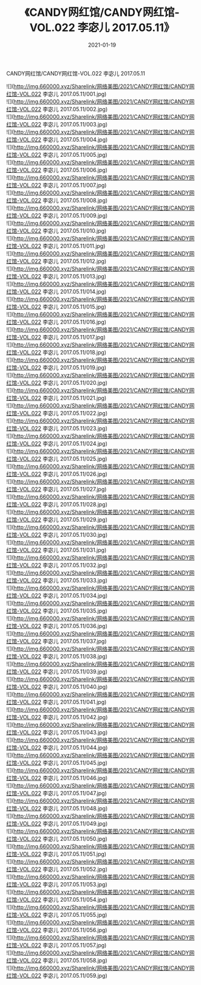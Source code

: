 ﻿---
layout: post
title:  《CANDY网红馆/CANDY网红馆-VOL.022 李宓儿 2017.05.11》
date:   2021-01-19
img: http://img.660000.xyz/Sharelink/网络美图/2021/CANDY网红馆/CANDY网红馆-VOL.022 李宓儿 2017.05.11/000.jpg
categories: [美女, 清纯, 唯美]
---

CANDY网红馆/CANDY网红馆-VOL.022 李宓儿 2017.05.11

 ![](http://img.660000.xyz/Sharelink/网络美图/2021/CANDY网红馆/CANDY网红馆-VOL.022 李宓儿 2017.05.11/001.jpg) <br>![](http://img.660000.xyz/Sharelink/网络美图/2021/CANDY网红馆/CANDY网红馆-VOL.022 李宓儿 2017.05.11/002.jpg) <br>![](http://img.660000.xyz/Sharelink/网络美图/2021/CANDY网红馆/CANDY网红馆-VOL.022 李宓儿 2017.05.11/003.jpg) <br>![](http://img.660000.xyz/Sharelink/网络美图/2021/CANDY网红馆/CANDY网红馆-VOL.022 李宓儿 2017.05.11/004.jpg) <br>![](http://img.660000.xyz/Sharelink/网络美图/2021/CANDY网红馆/CANDY网红馆-VOL.022 李宓儿 2017.05.11/005.jpg) <br>![](http://img.660000.xyz/Sharelink/网络美图/2021/CANDY网红馆/CANDY网红馆-VOL.022 李宓儿 2017.05.11/006.jpg) <br>![](http://img.660000.xyz/Sharelink/网络美图/2021/CANDY网红馆/CANDY网红馆-VOL.022 李宓儿 2017.05.11/007.jpg) <br>![](http://img.660000.xyz/Sharelink/网络美图/2021/CANDY网红馆/CANDY网红馆-VOL.022 李宓儿 2017.05.11/008.jpg) <br>![](http://img.660000.xyz/Sharelink/网络美图/2021/CANDY网红馆/CANDY网红馆-VOL.022 李宓儿 2017.05.11/009.jpg) <br>![](http://img.660000.xyz/Sharelink/网络美图/2021/CANDY网红馆/CANDY网红馆-VOL.022 李宓儿 2017.05.11/010.jpg) <br>![](http://img.660000.xyz/Sharelink/网络美图/2021/CANDY网红馆/CANDY网红馆-VOL.022 李宓儿 2017.05.11/011.jpg) <br>![](http://img.660000.xyz/Sharelink/网络美图/2021/CANDY网红馆/CANDY网红馆-VOL.022 李宓儿 2017.05.11/012.jpg) <br>![](http://img.660000.xyz/Sharelink/网络美图/2021/CANDY网红馆/CANDY网红馆-VOL.022 李宓儿 2017.05.11/013.jpg) <br>![](http://img.660000.xyz/Sharelink/网络美图/2021/CANDY网红馆/CANDY网红馆-VOL.022 李宓儿 2017.05.11/014.jpg) <br>![](http://img.660000.xyz/Sharelink/网络美图/2021/CANDY网红馆/CANDY网红馆-VOL.022 李宓儿 2017.05.11/015.jpg) <br>![](http://img.660000.xyz/Sharelink/网络美图/2021/CANDY网红馆/CANDY网红馆-VOL.022 李宓儿 2017.05.11/016.jpg) <br>![](http://img.660000.xyz/Sharelink/网络美图/2021/CANDY网红馆/CANDY网红馆-VOL.022 李宓儿 2017.05.11/017.jpg) <br>![](http://img.660000.xyz/Sharelink/网络美图/2021/CANDY网红馆/CANDY网红馆-VOL.022 李宓儿 2017.05.11/018.jpg) <br>![](http://img.660000.xyz/Sharelink/网络美图/2021/CANDY网红馆/CANDY网红馆-VOL.022 李宓儿 2017.05.11/019.jpg) <br>![](http://img.660000.xyz/Sharelink/网络美图/2021/CANDY网红馆/CANDY网红馆-VOL.022 李宓儿 2017.05.11/020.jpg) <br>![](http://img.660000.xyz/Sharelink/网络美图/2021/CANDY网红馆/CANDY网红馆-VOL.022 李宓儿 2017.05.11/021.jpg) <br>![](http://img.660000.xyz/Sharelink/网络美图/2021/CANDY网红馆/CANDY网红馆-VOL.022 李宓儿 2017.05.11/022.jpg) <br>![](http://img.660000.xyz/Sharelink/网络美图/2021/CANDY网红馆/CANDY网红馆-VOL.022 李宓儿 2017.05.11/023.jpg) <br>![](http://img.660000.xyz/Sharelink/网络美图/2021/CANDY网红馆/CANDY网红馆-VOL.022 李宓儿 2017.05.11/024.jpg) <br>![](http://img.660000.xyz/Sharelink/网络美图/2021/CANDY网红馆/CANDY网红馆-VOL.022 李宓儿 2017.05.11/025.jpg) <br>![](http://img.660000.xyz/Sharelink/网络美图/2021/CANDY网红馆/CANDY网红馆-VOL.022 李宓儿 2017.05.11/026.jpg) <br>![](http://img.660000.xyz/Sharelink/网络美图/2021/CANDY网红馆/CANDY网红馆-VOL.022 李宓儿 2017.05.11/027.jpg) <br>![](http://img.660000.xyz/Sharelink/网络美图/2021/CANDY网红馆/CANDY网红馆-VOL.022 李宓儿 2017.05.11/028.jpg) <br>![](http://img.660000.xyz/Sharelink/网络美图/2021/CANDY网红馆/CANDY网红馆-VOL.022 李宓儿 2017.05.11/029.jpg) <br>![](http://img.660000.xyz/Sharelink/网络美图/2021/CANDY网红馆/CANDY网红馆-VOL.022 李宓儿 2017.05.11/030.jpg) <br>![](http://img.660000.xyz/Sharelink/网络美图/2021/CANDY网红馆/CANDY网红馆-VOL.022 李宓儿 2017.05.11/031.jpg) <br>![](http://img.660000.xyz/Sharelink/网络美图/2021/CANDY网红馆/CANDY网红馆-VOL.022 李宓儿 2017.05.11/032.jpg) <br>![](http://img.660000.xyz/Sharelink/网络美图/2021/CANDY网红馆/CANDY网红馆-VOL.022 李宓儿 2017.05.11/033.jpg) <br>![](http://img.660000.xyz/Sharelink/网络美图/2021/CANDY网红馆/CANDY网红馆-VOL.022 李宓儿 2017.05.11/034.jpg) <br>![](http://img.660000.xyz/Sharelink/网络美图/2021/CANDY网红馆/CANDY网红馆-VOL.022 李宓儿 2017.05.11/035.jpg) <br>![](http://img.660000.xyz/Sharelink/网络美图/2021/CANDY网红馆/CANDY网红馆-VOL.022 李宓儿 2017.05.11/036.jpg) <br>![](http://img.660000.xyz/Sharelink/网络美图/2021/CANDY网红馆/CANDY网红馆-VOL.022 李宓儿 2017.05.11/037.jpg) <br>![](http://img.660000.xyz/Sharelink/网络美图/2021/CANDY网红馆/CANDY网红馆-VOL.022 李宓儿 2017.05.11/038.jpg) <br>![](http://img.660000.xyz/Sharelink/网络美图/2021/CANDY网红馆/CANDY网红馆-VOL.022 李宓儿 2017.05.11/039.jpg) <br>![](http://img.660000.xyz/Sharelink/网络美图/2021/CANDY网红馆/CANDY网红馆-VOL.022 李宓儿 2017.05.11/040.jpg) <br>![](http://img.660000.xyz/Sharelink/网络美图/2021/CANDY网红馆/CANDY网红馆-VOL.022 李宓儿 2017.05.11/041.jpg) <br>![](http://img.660000.xyz/Sharelink/网络美图/2021/CANDY网红馆/CANDY网红馆-VOL.022 李宓儿 2017.05.11/042.jpg) <br>![](http://img.660000.xyz/Sharelink/网络美图/2021/CANDY网红馆/CANDY网红馆-VOL.022 李宓儿 2017.05.11/043.jpg) <br>![](http://img.660000.xyz/Sharelink/网络美图/2021/CANDY网红馆/CANDY网红馆-VOL.022 李宓儿 2017.05.11/044.jpg) <br>![](http://img.660000.xyz/Sharelink/网络美图/2021/CANDY网红馆/CANDY网红馆-VOL.022 李宓儿 2017.05.11/045.jpg) <br>![](http://img.660000.xyz/Sharelink/网络美图/2021/CANDY网红馆/CANDY网红馆-VOL.022 李宓儿 2017.05.11/046.jpg) <br>![](http://img.660000.xyz/Sharelink/网络美图/2021/CANDY网红馆/CANDY网红馆-VOL.022 李宓儿 2017.05.11/047.jpg) <br>![](http://img.660000.xyz/Sharelink/网络美图/2021/CANDY网红馆/CANDY网红馆-VOL.022 李宓儿 2017.05.11/048.jpg) <br>![](http://img.660000.xyz/Sharelink/网络美图/2021/CANDY网红馆/CANDY网红馆-VOL.022 李宓儿 2017.05.11/049.jpg) <br>![](http://img.660000.xyz/Sharelink/网络美图/2021/CANDY网红馆/CANDY网红馆-VOL.022 李宓儿 2017.05.11/050.jpg) <br>![](http://img.660000.xyz/Sharelink/网络美图/2021/CANDY网红馆/CANDY网红馆-VOL.022 李宓儿 2017.05.11/051.jpg) <br>![](http://img.660000.xyz/Sharelink/网络美图/2021/CANDY网红馆/CANDY网红馆-VOL.022 李宓儿 2017.05.11/052.jpg) <br>![](http://img.660000.xyz/Sharelink/网络美图/2021/CANDY网红馆/CANDY网红馆-VOL.022 李宓儿 2017.05.11/053.jpg) <br>![](http://img.660000.xyz/Sharelink/网络美图/2021/CANDY网红馆/CANDY网红馆-VOL.022 李宓儿 2017.05.11/054.jpg) <br>![](http://img.660000.xyz/Sharelink/网络美图/2021/CANDY网红馆/CANDY网红馆-VOL.022 李宓儿 2017.05.11/055.jpg) <br>![](http://img.660000.xyz/Sharelink/网络美图/2021/CANDY网红馆/CANDY网红馆-VOL.022 李宓儿 2017.05.11/056.jpg) <br>![](http://img.660000.xyz/Sharelink/网络美图/2021/CANDY网红馆/CANDY网红馆-VOL.022 李宓儿 2017.05.11/057.jpg) <br>![](http://img.660000.xyz/Sharelink/网络美图/2021/CANDY网红馆/CANDY网红馆-VOL.022 李宓儿 2017.05.11/058.jpg) <br>![](http://img.660000.xyz/Sharelink/网络美图/2021/CANDY网红馆/CANDY网红馆-VOL.022 李宓儿 2017.05.11/059.jpg) <br>